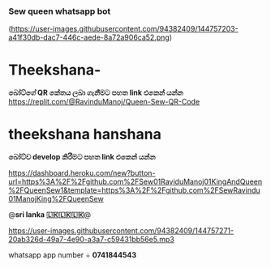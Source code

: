 



### Sew queen whatsapp bot
(https://user-images.githubusercontent.com/94382409/144757203-a41f30db-dac7-446c-aede-8a72a906ca52.png)



# Theekshana-
**බෝට්ගේ QR කේතය ලබා ගැනීමට පහත link එකෙන් යන්න** 
https://replit.com/@RavinduManoj/Queen-Sew-QR-Code
# theekshana hanshana
**බෝට්ව develop කිරීමට පහත link එකෙන් යන්න**

https://dashboard.heroku.com/new?button-url=https%3A%2F%2Fgithub.com%2FSew01RaviduManoj01KingAndQueen%2FQueenSew1&template=https%3A%2F%2Fgithub.com%2FSewRavindu01ManojKing%2FQueenSew

@**sri lanka 🇱🇰🇱🇰🇱🇰**@


https://user-images.githubusercontent.com/94382409/144757271-20ab326d-49a7-4e90-a3a7-c59431bb56e5.mp3

whatsapp app number ÷ **0741844543**
